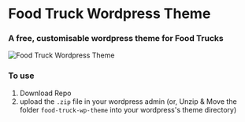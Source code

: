 # Food Truck Wordpress Theme
### A free, customisable wordpress theme for Food Trucks

![Food Truck Wordpress Theme](https://user-images.githubusercontent.com/1904774/30348367-e663a47c-97c3-11e7-8cf2-5aef3139198a.png)

### To use

1. Download Repo
2. upload the `.zip` file in your wordpress admin (or, Unzip & Move the folder `food-truck-wp-theme` into your wordpress's theme directory)

